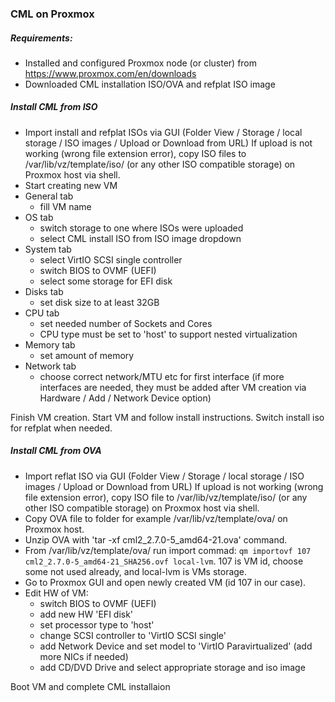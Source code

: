 ### CML on Proxmox

##### Requirements:
- Installed and configured Proxmox node (or cluster) from https://www.proxmox.com/en/downloads
- Downloaded CML installation ISO/OVA and refplat ISO image

##### Install CML from ISO

- Import install and refplat ISOs via GUI (Folder View / Storage / local storage / ISO images / Upload or Download from URL)
If upload is not working (wrong file extension error), copy ISO files to /var/lib/vz/template/iso/ (or any other ISO compatible storage) on Proxmox host via shell.
- Start creating new VM
- General tab
  - fill VM name
- OS tab
  - switch storage to one where ISOs were uploaded
  - select CML install ISO from ISO image dropdown
- System tab
  - select VirtIO SCSI single controller
  - switch BIOS to OVMF (UEFI)
  - select some storage for EFI disk
- Disks tab
  - set disk size to at least 32GB
- CPU tab
  - set needed number of Sockets and Cores
  - CPU type must be set to 'host' to support nested virtualization
- Memory tab
  - set amount of memory
- Network tab
  - choose correct network/MTU etc for first interface (if more interfaces are needed, they must be added after VM creation via Hardware / Add / Network Device option)

Finish VM creation. Start VM and follow install instructions. Switch install iso for refplat when needed.

##### Install CML from OVA

- Import reflat ISO via GUI (Folder View / Storage / local storage / ISO images / Upload or Download from URL)
If upload is not working (wrong file extension error), copy ISO file to /var/lib/vz/template/iso/ (or any other ISO compatible storage) on Proxmox host via shell.
- Copy OVA file to folder for example /var/lib/vz/template/ova/ on Proxmox host.
- Unzip OVA with 'tar -xf cml2_2.7.0-5_amd64-21.ova' command.
- From /var/lib/vz/template/ova/ run import commad: `qm importovf 107 cml2_2.7.0-5_amd64-21_SHA256.ovf local-lvm`. 107 is VM id, choose some not used already, and local-lvm is VMs storage.
- Go to Proxmox GUI and open newly created VM (id 107 in our case).
- Edit HW of VM:
  - switch BIOS to OVMF (UEFI)
  - add new HW 'EFI disk'
  - set processor type to 'host'
  - change SCSI controller to 'VirtIO SCSI single'
  - add Network Device and set model to 'VirtIO Paravirtualized' (add more NICs if needed)
  - add CD/DVD Drive and select appropriate storage and iso image

Boot VM and complete CML installaion
